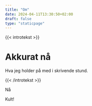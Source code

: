```yaml
---
title: "Om"
date: 2024-04-11T13:30:50+02:00
draft: false
type: "staticpage"
---
```


{{< introtekst >}}
<h1>Akkurat nå</h1>
<p>Hva jeg holder på med i skrivende stund.</p>
{{< /introtekst >}}

Nå

Kult!
